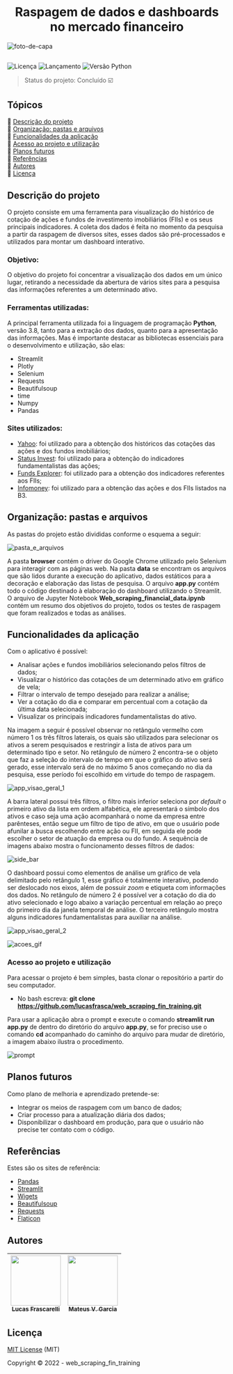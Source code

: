 <h1 align="center"> Raspagem de dados e dashboards no mercado financeiro </h1>

![foto-de-capa](https://user-images.githubusercontent.com/87511811/158238792-c221f46f-80bf-4ac2-8170-6d107c7105a5.png)

##
![Licença](https://img.shields.io/github/license/lucasfrasca/web_scraping_fin_training?style=for-the-badge)
![Lançamento](https://img.shields.io/github/release-date/lucasfrasca/web_scraping_fin_training?style=for-the-badge)
![Versão Python](https://img.shields.io/github/pipenv/locked/python-version/lucasfrasca/web_scraping_fin_training?style=for-the-badge)

> Status do projeto: Concluído :ballot_box_with_check:

## Tópicos

:small_blue_diamond: [Descrição do projeto](#descrição-do-projeto) <br/>
:small_blue_diamond: [Organização: pastas e arquivos](#organização-pastas-e-arquivos) <br/>
:small_blue_diamond: [Funcionalidades da aplicação](#funcionalidades-da-aplicação) <br/>
:small_blue_diamond: [Acesso ao projeto e utilização](#acesso-ao-projeto-e-utilização) <br/> 
:small_blue_diamond: [Planos futuros](#planos-futuros) <br/>
:small_blue_diamond: [Referências](#referências) <br/>
:small_blue_diamond: [Autores](#autores) <br/>
:small_blue_diamond: [Licença](#licença) <br/>

## Descrição do projeto

O projeto consiste em uma ferramenta para visualização do histórico de cotação de ações e fundos de investimento imobiliários (FIIs) e os seus principais indicadores. A coleta dos dados é feita no momento da pesquisa a partir da raspagem de diversos sites, esses dados são pré-processados e utilizados para montar um dashboard interativo.

### Objetivo:

O objetivo do projeto foi concentrar a visualização dos dados em um único lugar, retirando a necessidade da abertura de vários sites para a pesquisa das informações referentes a um determinado ativo.
  
### Ferramentas utilizadas:

A principal ferramenta utilizada foi a linguagem de programação **Python**, versão 3.8, tanto para a extração dos dados, quanto para a apresentação das informações. Mas é importante destacar as bibliotecas essenciais para o desenvolvimento e utilização, são elas:

* Streamlit
* Plotly
* Selenium
* Requests
* Beautifulsoup
* time
* Numpy
* Pandas

### Sites utilizados:

* [Yahoo](https://br.financas.yahoo.com): foi utilizado para a obtenção dos históricos das cotações das ações e dos fundos imobiliários;
* [Status Invest](https://statusinvest.com.br): foi utilizado para a obtenção do indicadores fundamentalistas das ações;
* [Funds Explorer](https://www.fundsexplorer.com.br): foi utilizado para a obtenção dos indicadores referentes aos FIIs;
* [Infomoney](https://www.infomoney.com.br): foi utilizado para a obtenção das ações e dos FIIs listados na B3.

## Organização: pastas e arquivos

As pastas do projeto estão divididas conforme o esquema a seguir:

![pasta_e_arquivos](https://user-images.githubusercontent.com/87511811/158664315-6a167140-65de-4250-9e88-6d404837edee.png)

A pasta **browser** contém o driver do Google Chrome utilizado pelo Selenium para interagir com as páginas web. Na pasta **data** se encontram os arquivos que são lidos durante a execução do aplicativo, dados estáticos para a decoração e elaboração das listas de pesquisa. O arquivo **app.py** contém todo o código destinado à elaboração do dashboard utilizando o Streamlit. O arquivo de Jupyter Notebook **Web_scraping_financial_data.ipynb** contém um resumo dos objetivos do projeto, todos os testes de raspagem que foram realizados e todas as análises.

## Funcionalidades da aplicação

Com o aplicativo é possível:
* Analisar ações e fundos imobiliários selecionando pelos filtros de dados;
* Visualizar o histórico das cotações de um determinado ativo em gráfico de vela;
* Filtrar o intervalo de tempo desejado para realizar a análise;
* Ver a cotação do dia e comparar em percentual com a cotação da última data selecionada;
* Visualizar os principais indicadores fundamentalistas do ativo.

Na imagem a seguir é possível observar no retângulo vermelho com número 1 os três filtros laterais, os quais são utilizados para selecionar os ativos a serem pesquisados e restringir a lista de ativos para um determinado tipo e setor. No retângulo de número 2 encontra-se o objeto que faz a seleção do intervalo de tempo em que o gráfico do ativo será gerado, esse intervalo será de no máximo 5 anos começando no dia da pesquisa, esse período foi escolhido em virtude do tempo de raspagem.

![app_visao_geral_1](https://user-images.githubusercontent.com/87511811/158503864-666f7f3f-9a7f-43d8-bbff-74eb1fd1a810.png)

A barra lateral possui três filtros, o filtro mais inferior seleciona por *default* o primeiro ativo da lista em ordem alfabética, ele apresentará o símbolo dos ativos e caso seja uma ação acompanhará o nome da empresa entre parênteses, então segue um filtro de tipo de ativo, em que o usuário pode afunilar a busca escolhendo entre ação ou FII, em seguida ele pode escolher o setor de atuação da empresa ou do fundo. A sequência de imagens abaixo mostra o funcionamento desses filtros de dados:   

![side_bar](https://user-images.githubusercontent.com/87511811/158503896-9e0e8725-3200-4ef0-bb16-bf954e961f63.png)

O dashboard possui como elementos de análise um gráfico de vela delimitado pelo retângulo 1, esse gráfico é totalmente interativo, podendo ser deslocado nos eixos, além de possuir *zoom* e etiqueta com informações dos dados. No retângulo de número 2 é possível ver a cotação do dia do ativo selecionado e logo abaixo a variação percentual em relação ao preço do primeiro dia da janela temporal de análise. O terceiro retângulo mostra alguns indicadores fundamentalistas para auxiliar na análise.  

![app_visao_geral_2](https://user-images.githubusercontent.com/87511811/158503871-bec046eb-3377-4902-b807-48619c9c3c56.png)

![acoes_gif](https://user-images.githubusercontent.com/87511811/158651217-9d6762b4-ab53-42b6-836f-9e433132114f.gif)

### Acesso ao projeto e utilização

Para acessar o projeto é bem simples, basta clonar o repositório a partir do seu computador.
* No bash escreva: **git clone https://github.com/lucasfrasca/web_scraping_fin_training.git**

Para usar a aplicação abra o prompt e execute o comando **streamlit run app.py** de dentro do diretório do arquivo **app.py**, se for preciso use o comando **cd** acompanhado do caminho do arquivo para mudar de diretório, a imagem abaixo ilustra o procedimento.

![prompt](https://user-images.githubusercontent.com/87511811/158658881-983a3b1c-efb3-4e1e-9503-2af7591d6b72.PNG)

## Planos futuros

Como plano de melhoria e aprendizado pretende-se:
* Integrar os meios de raspagem com um banco de dados;
* Criar processo para a atualização diária dos dados;
* Disponibilizar o dashboard em produção, para que o usuário não precise ter contato com o código.

## Referências

Estes são os sites de referência:
* [Pandas](https://pandas.pydata.org/docs/)
* [Streamlit](https://docs.streamlit.io/)
* [Wigets](https://ipywidgets.readthedocs.io/en/latest/)
* [Beautifulsoup](https://www.crummy.com/software/BeautifulSoup/bs4/doc/)
* [Requests](https://docs.python-requests.org/en/latest/)
* [Flaticon](https://www.flaticon.com/authors/smashicons)

## Autores 

| [<img src="https://avatars.githubusercontent.com/u/87511811?v=4" width=115><br><sub> Lucas Frascarelli </sub>](https://github.com/lucasfrasca) | [<img src="https://avatars.githubusercontent.com/u/97852830?v=4" width=115><br><sub> Mateus V. Garcia </sub>](https://github.com/Mateus-V-Garcia) |
| :---: | :---: |

## Licença

[MIT License](LICENSE) (MIT)

Copyright :copyright: 2022 - web_scraping_fin_training
